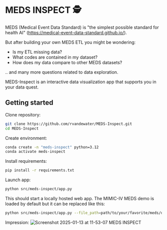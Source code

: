 # MEDS INSPECT 🕵️

MEDS (Medical Event Data Standard) is "the simplest possible standard for health AI" (https://medical-event-data-standard.github.io/). 

But after building your own MEDS ETL you might be wondering:
- Is my ETL missing data?
- What codes are contained in my dataset?
- How does my data compare to other MEDS datasets?

.. and many more questions related to data exploration. 

MEDS-Inspect is an interactive data visualization app that supports you in your data quest.

## Getting started
Clone repository:
``` bash
git clone https://github.com/rvandewater/MEDS-Inspect.git
cd MEDS-Inspect
```
Create environment:
```` bash
conda create -n "meds-inspect" python=3.12  
conda activate meds-inspect
````
Install requirements:
```` bash
pip install -r requirements.txt
````
Launch app:
```` bash
python src/meds-inspect/app.py
````
This should start a locally hosted web app. The MIMIC-IV MEDS demo is loaded by default but it can be replaced like this:

```` bash
python src/meds-inspect/app.py --file_path=path/to/your/favorite/meds/dataset
````

Impression:
![Screenshot 2025-01-13 at 11-53-07 MEDS INSPECT](https://github.com/user-attachments/assets/03b81fdd-689c-4151-a522-b5b52db74e66)
